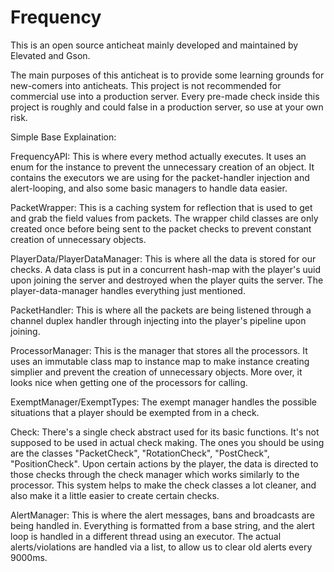 # Frequency

This is an open source anticheat mainly developed and maintained by Elevated and Gson. 

The main purposes of this anticheat is to provide some learning grounds for new-comers into anticheats. This project is not recommended for
commercial use into a production server. Every pre-made check inside this project is roughly and could false in a production server, so use at your
own risk. 

Simple Base Explaination: 

FrequencyAPI: This is where every method actually executes. It uses an enum for the instance to prevent the unnecessary creation of an object. It contains
the executors we are using for the packet-handler injection and alert-looping, and also some basic managers to handle data easier. 

PacketWrapper: This is a caching system for reflection that is used to get and grab the field values from packets. The wrapper child classes are only created
once before being sent to the packet checks to prevent constant creation of unnecessary objects.

PlayerData/PlayerDataManager: This is where all the data is stored for our checks. A data class is put in a concurrent hash-map with the player's uuid upon
joining the server and destroyed when the player quits the server. The player-data-manager handles everything just mentioned.

PacketHandler: This is where all the packets are being listened through a channel duplex handler through injecting into the player's pipeline upon joining.

ProcessorManager: This is the manager that stores all the processors. It uses an immutable class map to instance map to make instance creating simplier and
prevent the creation of unnecessary objects. More over, it looks nice when getting one of the processors for calling.

ExemptManager/ExemptTypes: The exempt manager handles the possible situations that a player should be exempted from in a check.

Check: There's a single check abstract used for its basic functions. It's not supposed to be used in actual check making. The ones you should be using are 
the classes "PacketCheck", "RotationCheck", "PostCheck", "PositionCheck". Upon certain actions by the player, the data is directed to those checks through the
check manager which works similarly to the processor. This system helps to make the check classes a lot cleaner, and also make it a little easier to create
certain checks.

AlertManager: This is where the alert messages, bans and broadcasts are being handled in. Everything is formatted from a base string, and the alert loop is
handled in a different thread using an executor. The actual alerts/violations are handled via a list, to allow us to clear old alerts every 9000ms.
